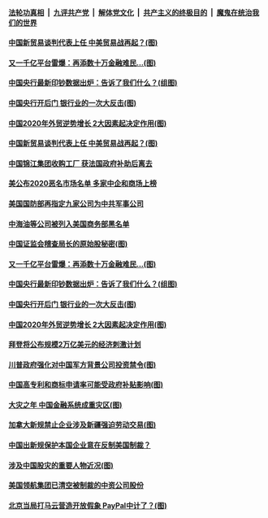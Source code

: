 

####  [法轮功真相](../../../../basic/blob/master/README.md?t=01160331) &nbsp;|&nbsp; [九评共产党](../../../../9ping.md/blob/master/README.md?t=01160331) &nbsp;|&nbsp; [解体党文化](../../../../jtdwh.md/blob/master/README.md?t=01160331)  &nbsp;|&nbsp; [共产主义的终极目的](../../../../gczydzjmd.md/blob/master/README.md?t=01160331) &nbsp;|&nbsp; [魔鬼在统治我们的世界](../../../../mgztzwmdsj.md/blob/master/README.md?t=01160331) 

#### [中国新贸易谈判代表上任 中美贸易战再起？(图)](../pages/p5/959255.md?t=01160331) 

#### [又一千亿平台雷爆：再添数十万金融难民…(图)](../pages/p5/959169.md?t=01160331) 

#### [中国央行最新印钞数据出炉：告诉了我们什么？(组图)](../pages/p5/959165.md?t=01160331) 

#### [中国央行开后门 银行业的一次大反击(图)](../pages/p5/959147.md?t=01160331) 


#### [中国2020年外贸逆势增长 2大因素起决定作用(图)](../pages/p5/959122.md?t=01160331) 

#### [中国新贸易谈判代表上任 中美贸易战再起？(图)](../pages/p5/959255.md?t=01160331) 

#### [中国锦江集团收购工厂 获法国政府补助后离去](../pages/p5/959248.md?t=01160331) 

#### [美公布2020恶名市场名单 多家中企和商场上榜](../pages/p5/959246.md?t=01160331) 

#### [美国国防部再指定九家公司为中共军事公司](../pages/p5/959245.md?t=01160331) 

#### [中海油等公司被列入美国商务部黑名单](../pages/p5/959244.md?t=01160331) 

#### [中国证监会稽查局长的原始股秘密(图)](../pages/p5/959189.md?t=01160331) 

#### [又一千亿平台雷爆：再添数十万金融难民…(图)](../pages/p5/959169.md?t=01160331) 

#### [中国央行最新印钞数据出炉：告诉了我们什么？(组图)](../pages/p5/959165.md?t=01160331) 

#### [中国央行开后门 银行业的一次大反击(图)](../pages/p5/959147.md?t=01160331) 


#### [中国2020年外贸逆势增长 2大因素起决定作用(图)](../pages/p5/959122.md?t=01160331) 

#### [拜登将公布规模2万亿美元的经济刺激计划](../pages/p5/959115.md?t=01160331) 

#### [川普政府强化对中国军方背景公司投资禁令(图)](../pages/p5/959108.md?t=01160331) 

#### [中国高专利和商标申请率可能受政府补贴影响(图)](../pages/p5/959037.md?t=01160331) 

#### [大灾之年 中国金融系统成重灾区(图)](../pages/p5/959032.md?t=01160331) 

#### [加拿大新规禁止企业涉及新疆强迫劳动交易(图)](../pages/p5/959030.md?t=01160331) 

#### [中国出新规保护本国企业意在反制美国制裁？](../pages/p5/959027.md?t=01160331) 

#### [涉及中国股灾的重要人物近况(图)](../pages/p5/959023.md?t=01160331) 

#### [美国领航集团已清空被制裁的中资公司股份](../pages/p5/959013.md?t=01160331) 

#### [北京当局打马云营造开放假象 PayPal中计了？(图)](../pages/p5/959007.md?t=01160331) 

